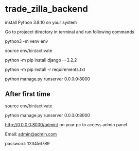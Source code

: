 # trade_zilla_backend

install Python 3.8.10 on your system

Go to projecct directory in terminal and run following commands  

python3 -m venv env

source env/bin/activate

python -m pip install django==3.2.2

python -m pip install -r requirements.txt


python manage.py runserver 0.0.0.0:8000


## After first time

source env/bin/activate

python manage.py runserver 0.0.0.0:8000

http://0.0.0.0:8000/admin/ on your pc to access admin panel

Email: admin@admin.com

password: 123456789
